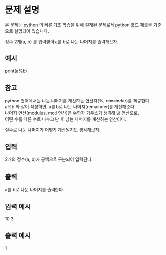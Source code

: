 # 문제 설명

본 문제는 python 의 빠른 기초 학습을 위해 설계된 문제로서 python 코드 제출을 기준으로 설명되어 있습니다.

정수 2개(a, b) 를 입력받아 a를 b로 나눈 나머지를 출력해보자.

## 예시

print(a%b)

## 참고

python 언어에서는 나눈 나머지를 계산하는 연산자(%, remainder)를 제공한다.  
a%b 와 같이 작성하면, a를 b로 나눈 나머지(remainder)를 계산해준다.  
나머지 연산(modulus, mod 연산)은 수학자 가우스가 생각해 낸 연산으로,  
어떤 수를 다른 수로 나누고 난 후 남는 나머지를 계산하는 연산이다.

실수로 나눈 나머지가 어떻게 계산될지도 생각해보자.

## 입력

2개의 정수(a, b)가 공백으로 구분되어 입력된다.

## 출력

a를 b로 나눈 나머지를 출력한다.

## 입력 예시

10 3

## 출력 예시

1
